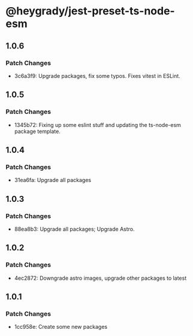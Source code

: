 # @heygrady/jest-preset-ts-node-esm

## 1.0.6

### Patch Changes

- 3c6a3f9: Upgrade packages, fix some typos. Fixes vitest in ESLint.

## 1.0.5

### Patch Changes

- 1345b72: Fixing up some eslint stuff and updating the ts-node-esm package template.

## 1.0.4

### Patch Changes

- 31ea6fa: Upgrade all packages

## 1.0.3

### Patch Changes

- 88ea8b3: Upgrade all packages; Upgrade Astro.

## 1.0.2

### Patch Changes

- 4ec2872: Downgrade astro images, upgrade other packages to latest

## 1.0.1

### Patch Changes

- 1cc958e: Create some new packages
